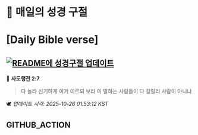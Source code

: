 # 🙏 매일의 성경 구절
# [Daily Bible verse]
## [![README에 성경구절 업데이트](https://github.com/DONGSUKA/first_test/actions/workflows/update-readme-bible.yml/badge.svg)](https://github.com/DONGSUKA/first_test/actions/workflows/update-readme-bible.yml)
<!-- START_BIBLE_VERSE -->
📖 **사도행전 2:7**
> 다 놀라 신기하게 여겨 이르되 보라 이 말하는 사람들이 다 갈릴리 사람이 아니냐

🕊️ _업데이트 시각: 2025-10-26 01:53:12 KST_
  <!-- END_BIBLE_VERSE -->
## GITHUB_ACTION
